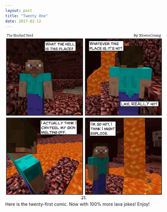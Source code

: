 ```yaml
---
layout: post
title: "Twenty One"
date: 2017-02-12
---
```

<img src="/comics/comic21.png" alt="Comic 21" class="inline" />
<br>
Here is the twenty-first comic. Now with 100% more lava jokes! Enjoy!
